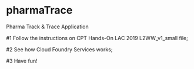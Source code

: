 # pharmaTrace
Pharma Track &amp; Trace Application

#1 Follow the instructions on CPT Hands-On LAC 2019 L2WW_v1_small file;

#2 See how Cloud Foundry Services works;

#3 Have fun!
